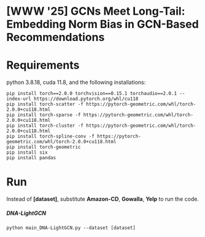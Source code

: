 # [WWW '25] GCNs Meet Long-Tail: Embedding Norm Bias in GCN-Based Recommendations

# Requirements
python 3.8.18, cuda 11.8, and the following installations:
```
pip install torch==2.0.0 torchvision==0.15.1 torchaudio==2.0.1 --index-url https://download.pytorch.org/whl/cu118
pip install torch-scatter -f https://pytorch-geometric.com/whl/torch-2.0.0+cu118.html
pip install torch-sparse -f https://pytorch-geometric.com/whl/torch-2.0.0+cu118.html
pip install torch-cluster -f https://pytorch-geometric.com/whl/torch-2.0.0+cu118.html
pip install torch-spline-conv -f https://pytorch-geometric.com/whl/torch-2.0.0+cu118.html
pip install torch-geometric
pip install six
pip install pandas
```

# Run
Instead of **[dataset]**, substitute **Amazon-CD**, **Gowalla**, **Yelp** to run the code.
##### DNA-LightGCN
```
python main_DNA-LightGCN.py --dataset [dataset]
```
